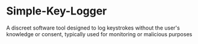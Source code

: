# Simple-Key-Logger
A discreet software tool designed to log keystrokes without the user's knowledge or consent, typically used for monitoring or malicious purposes
